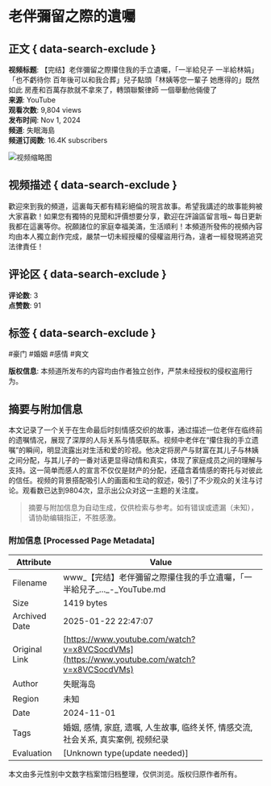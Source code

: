 # 老伴彌留之際的遺囑

## 正文 { data-search-exclude }


**视频标题**: 【完结】老伴彌留之際攥住我的手立遺囑，「一半給兒子 一半給林娟」「也不虧待你 百年後可以和我合葬」兒子點頭「林姨等您一輩子 她應得的」既然如此 房產和百萬存款就不拿來了，轉頭聯繫律師 一個舉動他倆傻了  
**来源**: YouTube  
**观看次数**: 9,804 views  
**发布时间**: Nov 1, 2024  
**频道**: 失眠海島  
**频道订阅数**: 16.4K subscribers  

![视频缩略图](https://i.ytimg.com/vi/VQkwb7fcHDI/hqdefault.jpg?sqp=-oaymwEmCKgBEF5IWvKriqkDGQgBFQAAiEIYAdgBAeIBCggYEAIYBjgBQAE=&rs=AOn4CLB73kSQEHBwaYJemvislI3HYapRaw)

## 视频描述 { data-search-exclude }
歡迎來到我的頻道，這裏每天都有精彩絕倫的現言故事。希望我講述的故事能夠被大家喜歡！如果您有獨特的見聞和評價想要分享，歡迎在評論區留言哦~ 每日更新我都在這裏等你。祝願諸位的家庭幸福美滿，生活順利！本頻道所發佈的視頻內容均由本人獨立創作完成，嚴禁一切未經授權的侵權盜用行為，違者一經發現將追究法律責任！  

## 评论区 { data-search-exclude }
**评论数**: 3  
**点赞数**: 91  

## 标签 { data-search-exclude }
#豪门 #婚姻 #感情 #爽文 

**版权信息**: 本频道所发布的内容均由作者独立创作，严禁未经授权的侵权盗用行为。
<!-- tcd_original_link https://www.youtube.com/watch?v=x8VCSocdVMs -->


## 摘要与附加信息

<!-- tcd_abstract -->
本文记录了一个关于在生命最后时刻情感交织的故事，通过描述一位老伴在临终前的遗嘱情况，展现了深厚的人际关系与情感联系。视频中老伴在“攥住我的手立遗嘱”的瞬间，明显流露出对生活和爱的珍视。他决定将房产与财富在其儿子与林姨之间分配，与其儿子的一番对话更显得动情和真实，体现了家庭成员之间的理解与支持。这一简单而感人的宣言不仅仅是财产的分配，还蕴含着情感的寄托与对彼此的信任。视频的背景搭配吸引人的画面和生动的叙述，吸引了不少观众的关注与讨论。观看数已达到9804次，显示出公众对这一主题的关注度。
<!-- tcd_abstract_end -->

> 摘要与附加信息为自动生成，仅供检索与参考。如有错误或遗漏（未知），请协助编辑指正，不胜感激。

### 附加信息 [Processed Page Metadata]

| Attribute       | Value                                  |
|-----------------|----------------------------------------|
| Filename        | www_【完结】老伴彌留之際攥住我的手立遺囑，「一半給兒子_..._-_YouTube.md                             |
| Size            | 1419 bytes                           |
| Archived Date   | 2025-01-22 22:47:07                             |
| Original Link   | [https://www.youtube.com/watch?v=x8VCSocdVMs](https://www.youtube.com/watch?v=x8VCSocdVMs)                       |
| Author          | 失眠海岛                               |
| Region          | 未知                               |
| Date            | 2024-11-01                                 |
| Tags            | 婚姻, 感情, 家庭, 遗嘱, 人生故事, 临终关怀, 情感交流, 社会关系, 真实案例, 视频纪录                                 |
| Evaluation            | [Unknown type(update needed)]                                 |
<!-- tcd_table_end -->

本文由多元性别中文数字档案馆归档整理，仅供浏览。版权归原作者所有。
